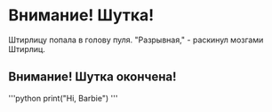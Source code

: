 # Внимание! Шутка!
Штирлицу попала в голову пуля. "Разрывная," - раскинул мозгами Штирлиц.
## Внимание! Шутка окончена!
'''python
print("Hi, Barbie")
'''

